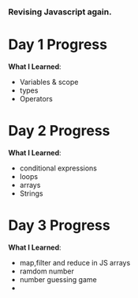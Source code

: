 ### Revising Javascript again. 


# Day 1 Progress  
**What I Learned**:  
- Variables & scope  
- types
- Operators

 
# Day 2 Progress 
**What I Learned**: 
- conditional expressions
- loops
- arrays
- Strings


# Day 3 Progress 
**What I Learned**: 
-  map,filter and reduce in JS arrays
- ramdom number
- number guessing game
- 

